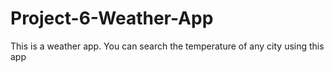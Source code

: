 # Project-6-Weather-App
This is a weather app. You can search the temperature of any city using this app
